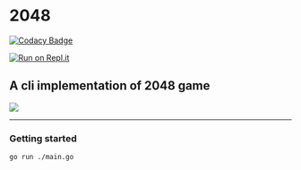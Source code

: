 # 2048

[![Codacy Badge](https://app.codacy.com/project/badge/Grade/8de35626cbf14b6e8cb48c106d7fde0b)](https://www.codacy.com/gh/nerijusza/2048/dashboard?utm_source=github.com&amp;utm_medium=referral&amp;utm_content=nerijusza/2048&amp;utm_campaign=Badge_Grade)

[![Run on Repl.it](https://repl.it/badge/github/chhabraamit/2048)](https://repl.it/github/chhabraamit/2048)


## A cli implementation of 2048 game

![](2048.gif)

------

### Getting started 
`go run ./main.go`


